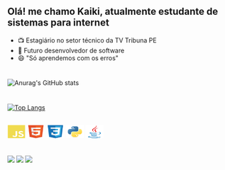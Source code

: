 ## Olá! me chamo Kaiki, atualmente estudante de sistemas para internet 

- 📺 Estagiário no setor técnico da TV Tribuna PE
- 🌱 Futuro desenvolvedor de software
- 😄 "Só aprendemos com os erros"
#
<div>

![Anurag's GitHub stats](https://github-readme-stats.vercel.app/api?username=kaikibarros&theme=holi&show_icons=true)
#
  [![Top Langs](https://github-readme-stats.vercel.app/api/top-langs/?username=kaikibarros&theme=holi)](https://github.com/anuraghazra/github-readme-stats)
</div>

<div style="display: inline_block"><br>
  <img align="center" alt="kaiki-Js" height="30" width="40" src="https://raw.githubusercontent.com/devicons/devicon/master/icons/javascript/javascript-plain.svg">
<!--   <img align="center" alt="Rafa-Ts" height="30" width="40" src="https://raw.githubusercontent.com/devicons/devicon/master/icons/typescript/typescript-plain.svg"> -->
<!--   <img align="center" alt="Rafa-React" height="30" width="40" src="https://raw.githubusercontent.com/devicons/devicon/master/icons/react/react-original.svg"> -->
  <img align="center" alt="kaiki-HTML" height="30" width="40" src="https://raw.githubusercontent.com/devicons/devicon/master/icons/html5/html5-original.svg">
  <img align="center" alt="kaiki-CSS" height="30" width="40" src="https://raw.githubusercontent.com/devicons/devicon/master/icons/css3/css3-original.svg">
  <img align="center" alt="kaiki-Python" height="30" width="40" src="https://raw.githubusercontent.com/devicons/devicon/master/icons/python/python-original.svg">
  <img align="center" alt="kaiki-Java" height="30" width="40" src="https://raw.githubusercontent.com/devicons/devicon/master/icons/java/java-original.svg">
<!--   <img align="center" alt="kaiki-Csharp" height="30" width="40" src="https://raw.githubusercontent.com/devicons/devicon/master/icons/csharp/csharp-original.svg"> -->
</div>

#
<div> 
  <a href="https://www.instagram.com/kako_.8/" target="_blank"><img src="https://img.shields.io/badge/-Instagram-%23E4405F?style=for-the-badge&logo=instagram&logoColor=white" target="_blank"></a>
  <a href = "mailto:kaikibarros2004@gmail.com"><img src="https://img.shields.io/badge/-Gmail-%23333?style=for-the-badge&logo=gmail&logoColor=white" target="_blank"></a>
  <a href="https://www.linkedin.com/in/kaiki-barros-706722260/" target="_blank"><img src="https://img.shields.io/badge/-LinkedIn-%230077B5?style=for-the-badge&logo=linkedin&logoColor=white" target="_blank"></a> 
  
</div>

